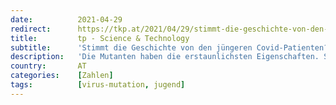 ```yaml
---
date:          2021-04-29
redirect:      https://tkp.at/2021/04/29/stimmt-die-geschichte-von-den-juengeren-covid-patienten/
title:         tp - Science & Technology
subtitle:      'Stimmt die Geschichte von den jüngeren Covid-Patienten?'
description:   'Die Mutanten haben die erstaunlichsten Eigenschaften. Sie verbreiten sich so lange schneller, bis sie es nicht mehr tun. Sie sind tödlicher um bis zu 71%, bis sorgfältige Studien nachweisen, dass sie es nicht sind. Sie lassen jüngere Menschen in die Spitäler kommen, bis sich jemand eine Statistik ansieht. Zunächst mal: Mutanten sind Teleporter und Telekineten, …'
country:       AT
categories:    [Zahlen]
tags:          [virus-mutation, jugend]
---
```

